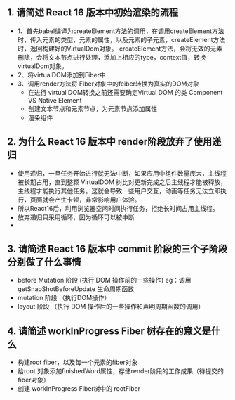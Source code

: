 ## 1. 请简述 React 16 版本中初始渲染的流程

+ 1、首先babel编译为createElement方法的调用，在调用createElement方法时，传入元素的类型，元素的属性，以及元素的子元素，createElement方法时，返回构建好的VirtualDom对象。
  createElement方法，会将无效的元素删除，会将文本节点进行处理，添加上相应的type，context值，转换virtualDom对象。
+ 2、将virtualDOM添加到Fiber中
+ 3、调用render方法将 Fiber对象中的feiber转换为真实的DOM对象
  - 在进行 virtual DOM转换之前还需要确定Virtual DOM 的类 Component VS Native Element
  - 创建文本节点和元素节点，为元素节点添加属性
  - 渲染组件
## 2. 为什么 React 16 版本中 render阶段放弃了使用递归
 + 使用递归，一旦任务开始进行就无法中断，如果应用中组件数量庞大，主线程被长期占用，直到整颗 VirtualDOM 树比对更新完成之后主线程才能被释放，主线程才能执行其他任务。这就会导致一些用户交互，动画等任务无法立即执行，页面就会产生卡顿，非常影响用户体验。
 + 所以React16后，利用浏览器空闲时间执行任务，拒绝长时间占用主线程。
 + 放弃递归只采用循环，因为循环可以被中断
 + 
## 3. 请简述 React 16 版本中 commit 阶段的三个子阶段分别做了什么事情
 + before Mutation 阶段 (执行 DOM 操作前的一些操作) eg：调用 getSnapShotBeforeUpdate 生命周期函数
 + mutation 阶段 （执行DOM操作）
 + layout 阶段 （执行 DOM 操作后的一些操作和声明周期函数的调用） 

## 4. 请简述 workInProgress Fiber 树存在的意义是什么

 + 构建root fiber，以及每一个元素的fiber对象
 + 给root 对象添加finishedWord属性，存储render阶段的工作成果（待提交的fiber对象）
 + 创建 workInProgress Fiber树中的 rootFiber




<!-- ##### react 模块一：
+ 夯实 JSX 语法，提高组件及表单操作的使用熟练度
+ 掌握VirtualDOM 使用，理解为什么使用虚拟DOM
+ 理解fiber 算法实现原理，实现不同组件的渲染操作
+ 阅读源码，掌握调试技巧及初始化流程
+ 阅读源码解析 workLoopSync 执行流程
+ 阅读源码拆解commit不同阶段 -->
